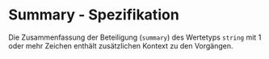 # Summary - Spezifikation

Die Zusammenfassung der Beteiligung (`summary`) des Wertetyps `string` mit 1 oder mehr Zeichen enthält zusätzlichen Kontext zu den Vorgängen.
